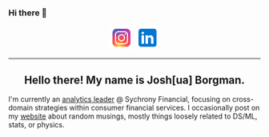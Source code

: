 ### Hi there 👋

<p align='center'>
<a href="https://instagram.com/joshborgman"><img height="48" src="https://github.com/jborgman/jborgman/blob/master/img/instagram-48.png?raw=true"></a>
<a href="https://www.linkedin.com/in/jborgman0/"><img height="48" src="https://github.com/jborgman/jborgman/blob/master/img/linkedin-48.png?raw=true"></a>
</p>

---

<h2 align="center">Hello there! My name is Josh[ua] Borgman.</h2>

I'm currently an [analytics leader](https://www.linkedin.com/in/jborgman0/) @ Sychrony Financial, focusing on cross-domain strategies within consumer financial services. I occasionally post on my [website](https://github.io/jborgman0) about random musings, mostly things loosely related to DS/ML, stats, or physics. 


<!--
**jborgman/jborgman** is a ✨ _special_ ✨ repository because its `README.md` (this file) appears on your GitHub profile.

Here are some ideas to get you started:

- 🔭 I’m currently working on ...
- 🌱 I’m currently learning ...
- 👯 I’m looking to collaborate on ...
- 🤔 I’m looking for help with ...
- 💬 Ask me about ...
- 📫 How to reach me: ...
- 😄 Pronouns: ...
- ⚡ Fun fact: ...
-->

